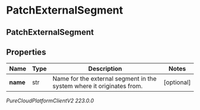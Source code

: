 # PatchExternalSegment

## PatchExternalSegment

## Properties

|Name | Type | Description | Notes|
|------------ | ------------- | ------------- | -------------|
| **name** | str | Name for the external segment in the system where it originates from. | [optional] |



_PureCloudPlatformClientV2 223.0.0_

